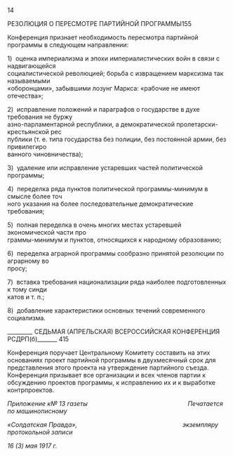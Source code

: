 14

РЕЗОЛЮЦИЯ О ПЕРЕСМОТРЕ ПАРТИЙНОЙ ПРОГРАММЫ155

Конференция признает необходимость пересмотра партийной программы в следую­щем направлении:

1)  оценка империализма и эпохи империалистических войн в связи с надвигающейся  
социалистической революцией; борьба с извращением марксизма так называемыми  
«оборонцами», забывшими лозунг Маркса: «рабочие не имеют отечества»;

2)  исправление положений и параграфов о государстве в духе требования не буржу­  
азно-парламентарной республики, а демократической пролетарски-крестьянской рес­  
публики (т. е. типа государства без полиции, без постоянной армии, без привилегиро­  
ванного чиновничества);

3)  удаление или исправление устаревших частей политической программы;

4)  переделка ряда пунктов политической программы-минимум в смысле более точ­  
ного указания на более последовательные демократические требования;

5)  полная переделка в очень многих местах устаревшей экономической части про­  
граммы-минимум и пунктов, относящихся к народному образованию;

6)  переделка аграрной программы сообразно принятой резолюции по аграрному во­  
просу;

7)  вставка требования национализации ряда наиболее подготовленных к тому синди­  
катов и т. п.;

8)  добавление характеристики основных течений современного социализма.

  

_________ СЕДЬМАЯ (АПРЕЛЬСКАЯ) ВСЕРОССИЙСКАЯ КОНФЕРЕНЦИЯ РСДРП(б)_______ 415

Конференция поручает Центральному Комитету составить на этих основаниях про­ект партийной программы в двухмесячный срок для представления этого проекта на утверждение партийного съезда. Конференция призывает все организации и всех чле­нов партии к обсуждению проектов программы, к исправлению их и к выработке контрпроектов.

_Приложение к№ 13 газеты                                                          Печатается по машинописному_

_«Солдатская Правда»,_                                                             _экземпляру протокольной записи_

_16 (3) мая 1917 г._